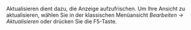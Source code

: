 Aktualisieren dient dazu, die Anzeige aufzufrischen. Um Ihre Ansicht zu aktualisieren, wählen Sie in der klassischen Menüansicht *Bearbeiten → Aktualisieren* oder drücken Sie die F5-Taste.
